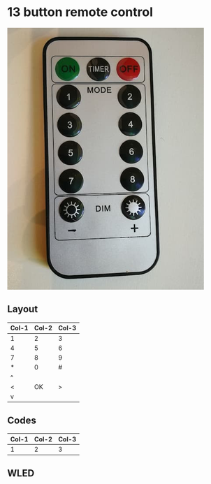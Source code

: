 # 13 button remote control

![](../13b-1.jpg)

## Layout

Col-1 | Col-2 | Col-3
--- | --- | ---
1 | 2 | 3
4 | 5 | 6
7 | 8 | 9
\* | 0 | #
  | ^ |  
\< | OK | \>
  | v |  

## Codes

Col-1 | Col-2 | Col-3
--- | --- | ---
1 | 2 | 3

## WLED 

